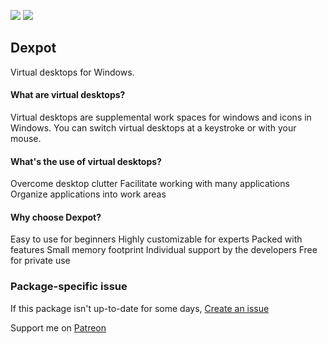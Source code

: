 [![](https://img.shields.io/chocolatey/v/dexpot?color=green&label=dexpot)](https://chocolatey.org/packages/dexpot) [![](https://img.shields.io/chocolatey/dt/dexpot)](https://chocolatey.org/packages/dexpot)

## Dexpot
Virtual desktops for Windows.

#### What are virtual desktops?
Virtual desktops are supplemental work spaces for windows and icons in Windows.
You can switch virtual desktops at a keystroke or with your mouse.

#### What's the use of virtual desktops?
Overcome desktop clutter
Facilitate working with many applications
Organize applications into work areas

#### Why choose Dexpot?
Easy to use for beginners
Highly customizable for experts
Packed with features
Small memory footprint
Individual support by the developers
Free for private use

### Package-specific issue
If this package isn't up-to-date for some days, [Create an issue](https://github.com/tunisiano187/Chocolatey-packages/issues/new/choose)

Support me on [Patreon](https://www.patreon.com/bePatron?u=39585820)